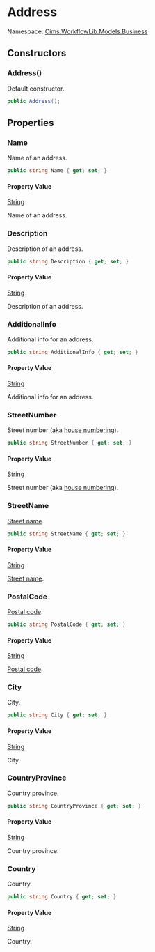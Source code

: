 # Address

Namespace: [Cims.WorkflowLib.Models.Business](Cims.WorkflowLib.Models.Business.md)

## Constructors 

### Address()

Default constructor.

```C#
public Address();
```

## Properties 

### Name

Name of an address.

```C#
public string Name { get; set; }
```

#### Property Value

[String](https://learn.microsoft.com/en-us/dotnet/api/system.string)

Name of an address.

### Description

Description of an address.

```C#
public string Description { get; set; }
```

#### Property Value

[String](https://learn.microsoft.com/en-us/dotnet/api/system.string)

Description of an address.

### AdditionalInfo

Additional info for an address.

```C#
public string AdditionalInfo { get; set; }
```

#### Property Value

[String](https://learn.microsoft.com/en-us/dotnet/api/system.string)

Additional info for an address.

### StreetNumber

Street number (aka [house numbering](https://en.wikipedia.org/wiki/House_numbering)).

```C#
public string StreetNumber { get; set; }
```

#### Property Value

[String](https://learn.microsoft.com/en-us/dotnet/api/system.string)

Street number (aka [house numbering](https://en.wikipedia.org/wiki/House_numbering)).

### StreetName

[Street name](https://en.wikipedia.org/wiki/Street_name).

```C#
public string StreetName { get; set; }
```

#### Property Value

[String](https://learn.microsoft.com/en-us/dotnet/api/system.string)

[Street name](https://en.wikipedia.org/wiki/Street_name).

### PostalCode

[Postal code](https://en.wikipedia.org/wiki/Postal_code).

```C#
public string PostalCode { get; set; }
```

#### Property Value

[String](https://learn.microsoft.com/en-us/dotnet/api/system.string)

[Postal code](https://en.wikipedia.org/wiki/Postal_code).

### City

City.

```C#
public string City { get; set; }
```

#### Property Value

[String](https://learn.microsoft.com/en-us/dotnet/api/system.string)

City.

### CountryProvince

Country province.

```C#
public string CountryProvince { get; set; }
```

#### Property Value

[String](https://learn.microsoft.com/en-us/dotnet/api/system.string)

Country province.

### Country

Country.

```C#
public string Country { get; set; }
```

#### Property Value

[String](https://learn.microsoft.com/en-us/dotnet/api/system.string)

Country.
